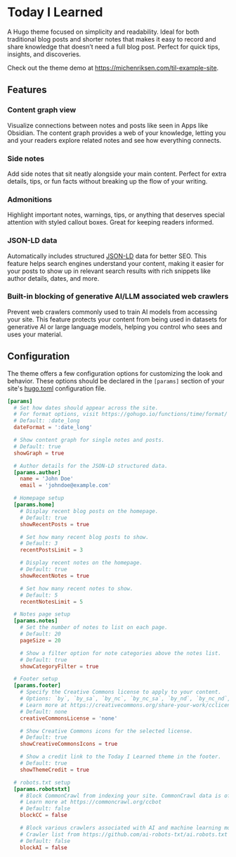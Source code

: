 # Today I Learned

A Hugo theme focused on simplicity and readability. Ideal for both traditional blog posts and shorter notes that makes
it easy to record and share knowledge that doesn’t need a full blog post. Perfect for quick tips, insights, and
discoveries.

Check out the theme demo at <https://michenriksen.com/til-example-site>.

## Features

### Content graph view

Visualize connections between notes and posts like seen in Apps like Obsidian. The content graph provides a web of your
knowledge, letting you and your readers explore related notes and see how everything connects.

### Side notes

Add side notes that sit neatly alongside your main content. Perfect for extra details, tips, or fun facts without
breaking up the flow of your writing.

### Admonitions

Highlight important notes, warnings, tips, or anything that deserves special attention with styled callout boxes. Great
for keeping readers informed.

### JSON-LD data

Automatically includes structured [JSON-LD] data for better SEO. This feature helps search engines understand your
content, making it easier for your posts to show up in relevant search results with rich snippets like author details,
dates, and more.

### Built-in blocking of generative AI/LLM associated web crawlers

Prevent web crawlers commonly used to train AI models from accessing your site. This feature protects your content from
being used in datasets for generative AI or large language models, helping you control who sees and uses your material.

## Configuration

The theme offers a few configuration options for customizing the look and behavior. These options should be declared
in the `[params]` section of your site's [hugo.toml] configuration file.

```toml
[params]
  # Set how dates should appear across the site.
  # For format options, visit https://gohugo.io/functions/time/format/
  # Default: :date_long
  dateFormat = ':date_long'

  # Show content graph for single notes and posts.
  # Default: true
  showGraph = true

  # Author details for the JSON-LD structured data.
  [params.author]
    name = 'John Doe'
    email = 'johndoe@example.com'

  # Homepage setup
  [params.home]
    # Display recent blog posts on the homepage.
    # Default: true
    showRecentPosts = true

    # Set how many recent blog posts to show.
    # Default: 3
    recentPostsLimit = 3

    # Display recent notes on the homepage.
    # Default: true
    showRecentNotes = true

    # Set how many recent notes to show.
    # Default: 5
    recentNotesLimit = 5

  # Notes page setup
  [params.notes]
    # Set the number of notes to list on each page.
    # Default: 20
    pageSize = 20

    # Show a filter option for note categories above the notes list.
    # Default: true
    showCategoryFilter = true

  # Footer setup
  [params.footer]
    # Specify the Creative Commons license to apply to your content.
    # Options: `by`, `by_sa`, `by_nc`, `by_nc_sa`, `by_nd`, `by_nc_nd`, `zero`, `none`
    # Learn more at https://creativecommons.org/share-your-work/cclicenses/
    # Default: none
    creativeCommonsLicense = 'none'

    # Show Creative Commons icons for the selected license.
    # Default: true
    showCreativeCommonsIcons = true

    # Show a credit link to the Today I Learned theme in the footer.
    # Default: true
    showThemeCredit = true

  # robots.txt setup
  [params.robotstxt]
    # Block CommonCrawl from indexing your site. CommonCrawl data is often used to train AI models.
    # Learn more at https://commoncrawl.org/ccbot
    # Default: false
    blockCC = false

    # Block various crawlers associated with AI and machine learning model training.
    # Crawler list from https://github.com/ai-robots-txt/ai.robots.txt
    # Default: false
    blockAI = false
```

[JSON-LD]: https://json-ld.org/
[hugo.toml]: https://gohugo.io/getting-started/configuration/#configuration-file
